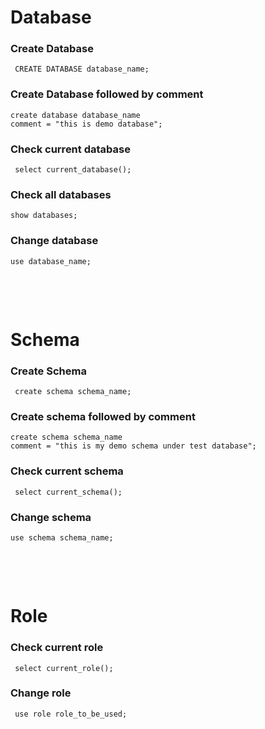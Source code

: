 # Database

### Create Database

     CREATE DATABASE database_name;

### Create Database followed by comment

    create database database_name
    comment = "this is demo database";

### Check current database

     select current_database();

### Check all databases

    show databases;

### Change database

    use database_name;

&nbsp;

&nbsp;

# Schema

### Create Schema

     create schema schema_name;

### Create schema followed by comment

    create schema schema_name
    comment = "this is my demo schema under test database";

### Check current schema

     select current_schema();

### Change schema

    use schema schema_name;

&nbsp;

&nbsp;

# Role

### Check current role

     select current_role();

### Change role

     use role role_to_be_used;

&nbsp;

&nbsp;

&nbsp;

&nbsp;

&nbsp;

&nbsp;

&nbsp;

&nbsp;

&nbsp;

&nbsp;
